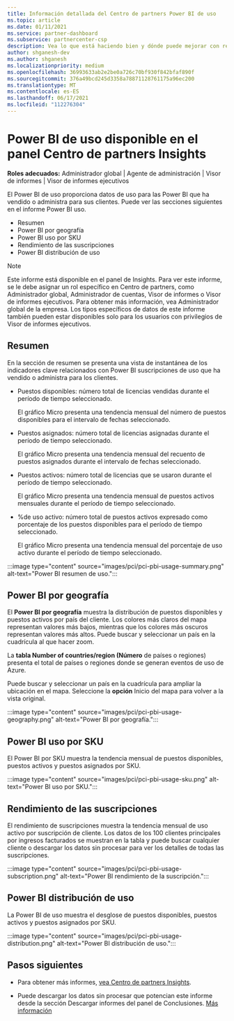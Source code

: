 ```yaml
---
title: Información detallada del Centro de partners Power BI de uso
ms.topic: article
ms.date: 01/11/2021
ms.service: partner-dashboard
ms.subservice: partnercenter-csp
description: Vea lo que está haciendo bien y dónde puede mejorar con respecto al uso de Power BI suscripciones que vende o administra para sus clientes.
author: shganesh-dev
ms.author: shganesh
ms.localizationpriority: medium
ms.openlocfilehash: 36993633ab2e2be0a726c70bf930f842bfaf890f
ms.sourcegitcommit: 376a49bcd245d3358a78871128761175a96ec200
ms.translationtype: MT
ms.contentlocale: es-ES
ms.lasthandoff: 06/17/2021
ms.locfileid: "112276304"
---
```

# <a name="power-bi-usage-report-available-from-the-partner-center-insights-dashboard"></a>Power BI de uso disponible en el panel Centro de partners Insights

**Roles adecuados:** Administrador global | Agente de administración | Visor de informes | Visor de informes ejecutivos

El Power BI de uso proporciona datos de uso para las Power BI que ha vendido o administra para sus clientes. Puede ver las secciones siguientes en el informe Power BI uso.

- Resumen
- Power BI por geografía
- Power BI uso por SKU
- Rendimiento de las suscripciones
- Power BI distribución de uso

 > [!NOTE]
 > Este informe está disponible en el panel de Insights. Para ver este informe, se le debe asignar un rol específico en Centro de partners, como Administrador global, Administrador de cuentas, Visor de informes o Visor de informes ejecutivos. Para obtener más información, vea Administrador global de la empresa. Los tipos específicos de datos de este informe también pueden estar disponibles solo para los usuarios con privilegios de Visor de informes ejecutivos.

## <a name="summary"></a>Resumen

En la sección de resumen se presenta una vista de instantánea de los indicadores clave relacionados con Power BI suscripciones de uso que ha vendido o administra para los clientes. 

- Puestos disponibles: número total de licencias vendidas durante el período de tiempo seleccionado.

   El gráfico Micro presenta una tendencia mensual del número de puestos disponibles para el intervalo de fechas seleccionado.

- Puestos asignados: número total de licencias asignadas durante el período de tiempo seleccionado.

   El gráfico Micro presenta una tendencia mensual del recuento de puestos asignados durante el intervalo de fechas seleccionado.

- Puestos activos: número total de licencias que se usaron durante el período de tiempo seleccionado. 

   El gráfico Micro presenta una tendencia mensual de puestos activos mensuales durante el período de tiempo seleccionado.

- %de uso activo: número total de puestos activos expresado como porcentaje de los puestos disponibles para el período de tiempo seleccionado. 

   El gráfico Micro presenta una tendencia mensual del porcentaje de uso activo durante el período de tiempo seleccionado.

:::image type="content" source="images/pci/pci-pbi-usage-summary.png" alt-text="Power BI resumen de uso.":::

## <a name="power-bi-usage-by-geography"></a>Power BI por geografía

El **Power BI por geografía** muestra la distribución de puestos disponibles y puestos activos por país del cliente. Los colores más claros del mapa representan valores más bajos, mientras que los colores más oscuros representan valores más altos. Puede buscar y seleccionar un país en la cuadrícula al que hacer zoom.

La **tabla Number of countries/region (Número** de países o regiones) presenta el total de países o regiones donde se generan eventos de uso de Azure.

Puede buscar y seleccionar un país en la cuadrícula para ampliar la ubicación en el mapa. Seleccione la **opción** Inicio del mapa para volver a la vista original.

:::image type="content" source="images/pci/pci-pbi-usage-geography.png" alt-text="Power BI por geografía.":::

## <a name="power-bi-usage-by-sku"></a>Power BI uso por SKU

El Power BI por SKU muestra la tendencia mensual de puestos disponibles, puestos activos y puestos asignados por SKU.

:::image type="content" source="images/pci/pci-pbi-usage-sku.png" alt-text="Power BI uso por SKU.":::

## <a name="subscriptions-performance"></a>Rendimiento de las suscripciones

El rendimiento de suscripciones muestra la tendencia mensual de uso activo por suscripción de cliente. Los datos de los 100 clientes principales por ingresos facturados se muestran en la tabla y puede buscar cualquier cliente o descargar los datos sin procesar para ver los detalles de todas las suscripciones.

:::image type="content" source="images/pci/pci-pbi-usage-subscription.png" alt-text="Power BI rendimiento de la suscripción.":::

## <a name="power-bi-usage-distribution"></a>Power BI distribución de uso

La Power BI de uso muestra el desglose de puestos disponibles, puestos activos y puestos asignados por SKU.

:::image type="content" source="images/pci/pci-pbi-usage-distribution.png" alt-text="Power BI distribución de uso.":::

## <a name="next-steps"></a>Pasos siguientes

- Para obtener más informes, [vea Centro de partners Insights](partner-center-insights.md).

- Puede descargar los datos sin procesar que potencian este informe desde la sección Descargar informes del panel de Conclusiones. [Más información](pci-download-reports.md) 
